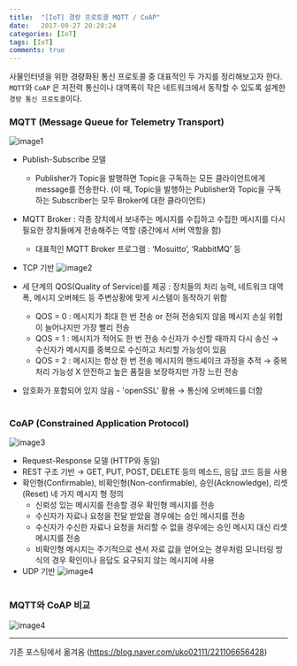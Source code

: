 ```yaml
---
title:  "[IoT] 경량 프로토콜 MQTT / CoAP"
date:   2017-09-27 20:28:24
categories: [IoT]
tags: [IoT]
comments: true
---
```


사물인터넷을 위한 경량화된 통신 프로토콜 중 대표적인 두 가지를 정리해보고자 한다.
`MQTT`와 `CoAP` 은 저전력 통신이나 대역폭이 작은 네트워크에서 동작할 수 있도록 설계한 `경량 통신 프로토콜`이다.


### **MQTT (Message Queue for Telemetry Transport)**

![image1](http://eun-bi.github.io/images/posting/1224_7.PNG)

- Publish-Subscribe 모델
  - Publisher가 Topic을 발행하면 Topic을 구독하는 모든 클라이언트에게 message를 전송한다.
    (이 때, Topic을 발행하는 Publisher와 Topic을 구독하는 Subscriber는 모두 Broker에 대한 클라이언트)

- MQTT Broker : 각종 장치에서 보내주는 메시지를 수집하고 수집한 메시지를 다시 필요한 장치들에게 전송해주는 역할
(중간에서 서버 역할을 함)
   - 대표적인 MQTT Broker 프로그램 : ‘Mosuitto’, ‘RabbitMQ’ 등

- TCP 기반
![image2](http://eun-bi.github.io/images/posting/1224_8.PNG)  

- 세 단계의 QOS(Quality of Service)를 제공
: 장치들의 처리 능력, 네트워크 대역폭, 메시지 오버헤드 등 주변상황에 맞게 시스템이 동작하기 위함
   - QOS = 0 : 메시지가 최대 한 번 전송 or 전혀 전송되지 않음
   메시지 손실 위험이 늘어나지만 가장 빨리 전송
   - QOS = 1 : 메시지가 적어도 한 번 전송
   수신자가 수신할 때까지 다시 송신
    → 수신자가 메시지를 중복으로 수신하고 처리할 가능성이 있음
   - QOS = 2 : 메시지는 항상 한 번 전송
   메시지의 핸드셰이크 과정을 추적 → 중복 처리 가능성 X
   안전하고 높은 품질을 보장하지만 가장 느린 전송

- 암호화가 포함되어 있지 않음 - 'openSSL' 활용
  → 통신에 오버헤드를 더함  

#
### **CoAP (Constrained Application Protocol)**

![image3](http://eun-bi.github.io/images/posting/1224_9.PNG)

- Request-Response 모델 (HTTP와 동일)
- REST 구조 기반
 → GET, PUT, POST, DELETE 등의 메소드, 응답 코드 등을 사용
- 확인형(Confirmable), 비확인형(Non-confirmable), 승인(Acknowledge), 리셋(Reset) 네 가지 메시지 형 정의
  - 신뢰성 있는 메시지를 전송할 경우 확인형 메시지를 전송
  - 수신자가 자료나 요청을 전달 받았을 경우에는 승인 메시지를 전송
  - 수신자가 수신한 자료나 요청을 처리할 수 없을 경우에는 승인 메시지 대신 리셋 메시지를 전송
  - 비확인형 메시지는 주기적으로 센서 자료 값을 얻어오는 경우처럼 모니터링 방식의 경우 확인이나 응답도 요구되지 않는 메시지에 사용
- UDP 기반
![image4](http://eun-bi.github.io/images/posting/1224_10.PNG)

#
### **MQTT와 CoAP 비교**

![image4](http://eun-bi.github.io/images/posting/1224_11.PNG)






---
기존 포스팅에서 옮겨옴
(<https://blog.naver.com/uko02111/221106656428>)
